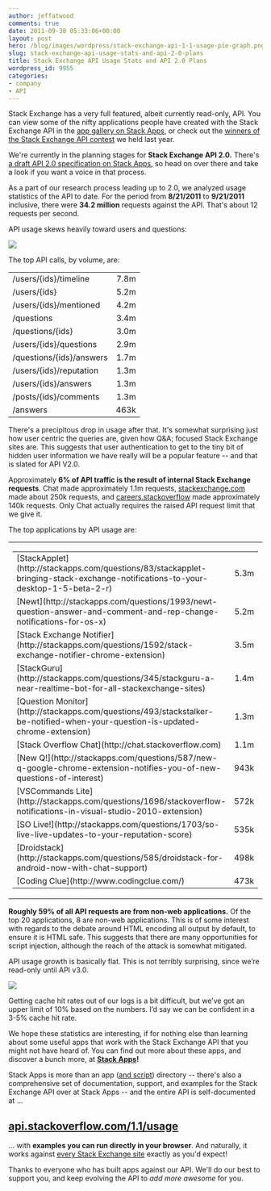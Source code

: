 ```yaml
---
author: jeffatwood
comments: true
date: 2011-09-30 05:33:06+00:00
layout: post
hero: /blog/images/wordpress/stack-exchange-api-1-1-usage-pie-graph.png
slug: stack-exchange-api-usage-stats-and-api-2-0-plans
title: Stack Exchange API Usage Stats and API 2.0 Plans
wordpress_id: 9955
categories:
- company
- API
---
```


Stack Exchange has a very full featured, albeit currently read-only, API. You can view some of the nifty applications people have created with the Stack Exchange API in the [app gallery on Stack Apps](http://blog.stackoverflow.com/2011/02/stack-exchange-api-1-1-and-improved-app-gallery/), or check out the [winners of the Stack Exchange API contest](http://blog.stackoverflow.com/2010/08/stack-exchange-api-contest-winners/) we held last year.

We're currently in the planning stages for **Stack Exchange API 2.0.** There's [a draft API 2.0 specification on Stack Apps](http://stackapps.com/questions/2588/draft-specification-for-api-v2-0), so head on over there and take a look if you want a voice in that process.

As a part of our research process leading up to 2.0, we analyzed usage statistics of the API to date. For the period from **8/21/2011** to **9/21/2011** inclusive, there were **34.2 million** requests against the API. That's about 12 requests per second. 

API usage skews heavily toward users and questions:

![](/blog/images/wordpress/stack-exchange-api-1-1-usage-pie-graph.png)

The top API calls, by volume, are:

<table width="300px" >
<tr >
<td >
/users/{ids}/timeline
<td align="right" >7.8m</tr>
<tr >
<td >
/users/{ids}
<td align="right" >5.2m</tr>
<tr >
<td >
/users/{ids}/mentioned
<td align="right" >4.2m</tr>
<tr >
<td >
/questions
<td align="right" >3.4m</tr>
<tr >
<td >
/questions/{ids}
<td align="right" >3.0m</tr>
<tr >
<td >
/users/{ids}/questions
<td align="right" >2.9m</tr>
<tr >
<td >
/questions/{ids}/answers
<td align="right" >1.7m</tr>
<tr >
<td >
/users/{ids}/reputation
<td align="right" >1.3m</tr>
<tr >
<td >
/users/{ids}/answers
<td align="right" >1.3m</tr>
<tr >
<td >
/posts/{ids}/comments
<td align="right" >1.3m</tr>
<tr >
<td >
/answers
<td align="right" >463k</tr>
</table>

There's a precipitous drop in usage after that. It's somewhat surprising just how user centric the queries are, given how Q&A; focused Stack Exchange sites are. This suggests that user authentication to get to the tiny bit of hidden user information we have really will be a popular feature -- and that is slated for API V2.0.

Approximately **6% of API traffic is the result of internal Stack Exchange requests**.  Chat made approximately 1.1m requests, [stackexchange.com](http://stackexchange.com) made about 250k requests, and [careers.stackoverflow](http://careers.stackoverflow.com) made approximately 140k requests. Only Chat actually requires the raised API request limit that we give it.

The top applications by API usage are:

<table width="600" >
<tr >

<td >
<table width="260" >
<tr >
<td >[StackApplet](http://stackapps.com/questions/83/stackapplet-bringing-stack-exchange-notifications-to-your-desktop-1-5-beta-2-r)
<td align="right" >5.3m</tr>
<tr >
<td >[Newt](http://stackapps.com/questions/1993/newt-question-answer-and-comment-and-rep-change-notifications-for-os-x)
<td align="right" >5.2m</tr>
<tr >
<td >[Stack Exchange Notifier](http://stackapps.com/questions/1592/stack-exchange-notifier-chrome-extension)
<td align="right" >3.5m</tr>
<tr >
<td >[StackGuru](http://stackapps.com/questions/345/stackguru-a-near-realtime-bot-for-all-stackexchange-sites)
<td align="right" >1.4m</tr>
<tr >
<td >[Question Monitor](http://stackapps.com/questions/493/stackstalker-be-notified-when-your-question-is-updated-chrome-extension)
<td align="right" >1.3m</tr>
<tr >
<td >[Stack Overflow Chat](http://chat.stackoverflow.com)
<td align="right" >1.1m</tr>
<tr >
<td >[New Q!](http://stackapps.com/questions/587/new-q-google-chrome-extension-notifies-you-of-new-questions-of-interest)
<td align="right" >943k</tr>
<tr >
<td >[VSCommands Lite](http://stackapps.com/questions/1696/stackoverflow-notifications-in-visual-studio-2010-extension)
<td align="right" >572k</tr>
<tr >
<td >[SO Live!](http://stackapps.com/questions/1703/so-live-live-updates-to-your-reputation-score)
<td align="right" >535k</tr>
<tr >
<td >[Droidstack](http://stackapps.com/questions/585/droidstack-for-android-now-with-chat-support)
<td align="right" >498k</tr>
<tr >
<td >[Coding Clue](http://www.codingclue.com/)
<td align="right" >473k</tr>
</table>

</td>

<td >
<table width="260" >
<tr >
<td >[StackMobile](http://stackapps.com/questions/36/stackmobile-com-view-stackexchange-sites-on-your-smartphone)
<td align="right" >443k</tr>
<tr >
<td >[StackTack](http://stackapps.com/questions/518/stacktack-a-javascript-widget-you-can-stick-anywhere)
<td align="right" >386k</tr>
<tr >
<td >StackMonitor
<td align="right" >356k</tr>
<tr >
<td >[StackAnywhere](http://stackapps.com/questions/2370/stackanywhere-a-stack-exchange-client-for-android)
<td align="right" >291k</tr>
<tr >
<td >[AskUbuntu Add-on](http://stackapps.com/questions/1699/askubuntu-add-on-for-firefox-opera-and-chrome)
<td align="right" >251k</tr>
<tr >
<td >[stackexchange.com](http://stackexchange.com)
<td align="right" >251k</tr>
<tr >
<td >[Swatch for Firefox](http://stackapps.com/questions/316/swatch-a-firefox-plugin-for-monitoring-stack-exchange-sites-for-interesting-chan)
<td align="right" >185k</tr>
<tr >
<td >DFeed IRC bot
<td align="right" >180k</tr>
<tr >
<td >[Area 51](http://area51.stackexchange.com)
<td align="right" >142k</tr>
<tr >
<td >[Careers](http://careers.stackoverflow.com)
<td align="right" >140k</tr>
<tr >
<td >StackTrends
<td align="right" >128k</tr>
</table>

</td>
</tr>
</table>

**Roughly 59% of all API requests are from non-web applications.** Of the top 20 applications, 8 are non-web applications.  This is of some interest with regards to the debate around HTML encoding all output by default, to ensure it is HTML safe. This suggests that there are many opportunities for script injection, although the reach of the attack is somewhat mitigated.

API usage growth is basically flat. This is not terribly surprising, since we’re read-only until API v3.0.

![](/blog/images/wordpress/stack-exchange-api-1-1-usage-per-day.png)

Getting cache hit rates out of our logs is a bit difficult, but we’ve got an upper limit of 10% based on the numbers.  I’d say we can be confident in a 3-5% cache hit rate.

We hope these statistics are interesting, if for nothing else than learning about some useful apps that work with the Stack Exchange API that you might not have heard of. You can find out more about these apps, and discover a bunch more, at **[Stack Apps](http://stackapps.com)!** 

Stack Apps is more than an app ([and script](http://blog.stackoverflow.com/2011/02/stack-apps-and-scripts/)) directory -- there's also a comprehensive set of documentation, support, and examples for the Stack Exchange API over at Stack Apps -- and the entire API is self-documented at ...



## [api.stackoverflow.com/1.1/usage](http://api.stackoverflow.com/1.1/usage)



... with **examples you can run directly in your browser**. And naturally, it works against [every Stack Exchange site](http://stackexchange.com/sites) exactly as you'd expect!

Thanks to everyone who has built apps against our API. We'll do our best to support you, and keep evolving the API to _add more awesome_ for you.
